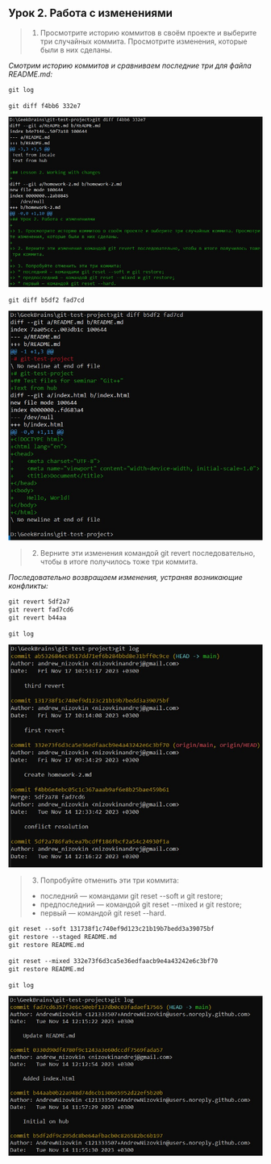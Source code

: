 ## Урок 2. Работа с изменениями

> 1. Просмотрите историю коммитов в своём проекте и выберите три случайных коммита. Просмотрите изменения, которые были в них сделаны.

_Смотрим историю коммитов и сравниваем последние три для файла README.md:_

```
git log

git diff f4bb6 332e7

```

![scr-1.jpg](./images/scr-1.jpg)

```
git diff b5df2 fad7cd
```

![scr-2.jpg](./images/scr-2.jpg)


> 2. Верните эти изменения командой git revert последовательно, чтобы в итоге получилось тоже три коммита.

_Последовательно возвращаем изменения, устраняя возникающие конфликты:_

```
git revert 5df2a7
git revert fad7cd6
git revert b44aa

git log
```

![scr-3.jpg](./images/scr-3.jpg)


> 3. Попробуйте отменить эти три коммита:
> * последний — командами git reset --soft и git restore;
> * предпоследний — командой git reset --mixed и git restore;
> * первый — командой git reset --hard.

```
git reset --soft 131738f1c740ef9d123c21b19b7bedd3a39075bf
git restore --staged README.md
git restore README.md

git reset --mixed 332e73f6d3ca5e36edfaacb9e4a43242e6c3bf70
git restore README.md

git log

```

![scr-4.jpg](./images/scr-4.jpg)